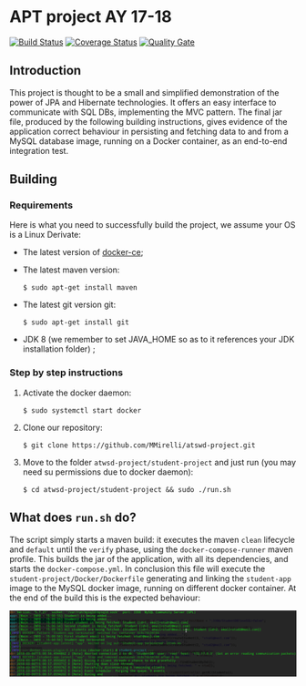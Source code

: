 # APT project AY 17-18 
[![Build Status](https://travis-ci.org/MMirelli/atswd-project.svg?branch=master)](https://travis-ci.org/MMirelli/atswd-project) [![Coverage Status](https://coveralls.io/repos/github/MMirelli/atswd-project/badge.svg?branch=master)](https://coveralls.io/github/MMirelli/atswd-project?branch=master) [![Quality Gate](https://sonarcloud.io/api/project_badges/measure?project=it.fi.mirelli%3Astudent-project&metric=alert_status)](https://sonarcloud.io/dashboard?id=it.fi.mirelli%3Astudent-project)

##  Introduction

This project is thought to be a small and simplified demonstration of the power of JPA and Hibernate technologies.   It offers an easy  interface to communicate with SQL  DBs, implementing the MVC pattern. The final jar file, produced by the following building instructions, gives evidence of the application correct behaviour in persisting and fetching data to and from a MySQL database image, running on a Docker container, as an end-to-end integration test. 

##  Building

###	Requirements

Here is what you need to successfully build the project, we assume your OS is a Linux Derivate:

- The latest version of [docker-ce](https://docs.docker.com/install/linux/docker-ce/ubuntu/);

- The latest maven version:

	```
	$ sudo apt-get install maven
	``` 
	
- The latest git version git:

	```	
	$ sudo apt-get install git
	```

- JDK 8 (we remember to set JAVA_HOME so as to it references your JDK installation folder) ; 


### Step by step instructions

	 
1. Activate the docker daemon:

	```	
	$ sudo systemctl start docker
	``` 


2. Clone our repository:
	
	```	
	$ git clone https://github.com/MMirelli/atswd-project.git
	``` 
	
3. Move to the folder `atwsd-project/student-project` and just run (you may need su permissions due to docker daemon):

	```	
	$ cd atwsd-project/student-project && sudo ./run.sh
	``` 
## What does `run.sh` do?

The script simply starts a maven build: it executes the maven `clean` lifecycle and `default` until the `verify` phase, using the `docker-compose-runner` maven profile. This builds the jar of the application, with all its dependencies, and starts the `docker-compose.yml`. In conclusion this file will execute the `student-project/Docker/Dockerfile` generating and linking the `student-app` image to the MySQL docker image, running on different docker container.
At the end of the build this is the expected behaviour:	

![](pics/compose-success.png)


